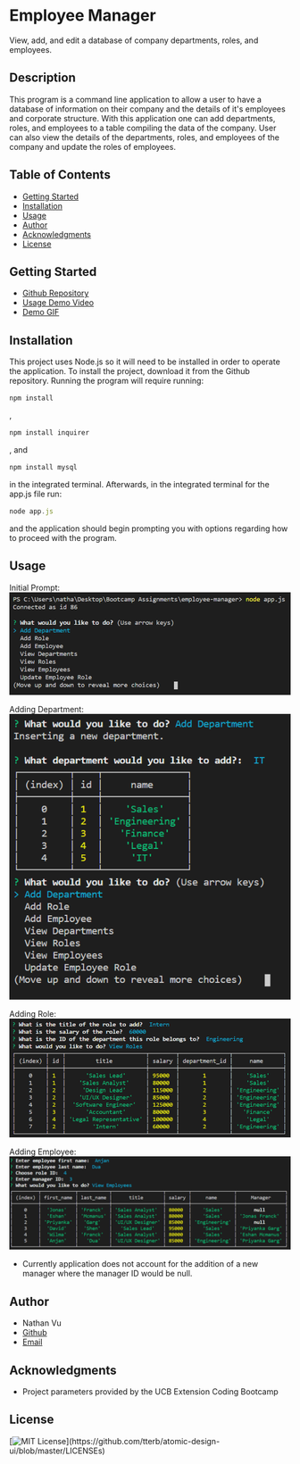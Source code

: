 # Employee Manager
View, add, and edit a database of company departments, roles, and employees.

## Description
This program is a command line application to allow a user to have a database of information on their company and the details of it's employees and corporate structure. With this application one can add departments, roles, and employees to a table compiling the data of the company. User can also view the details of the departments, roles, and employees of the company and update the roles of employees.

## Table of Contents
* [Getting Started](#getting-started)
* [Installation](#installation)
* [Usage](#usage)
* [Author](#author)
* [Acknowledgments](#acknowledgments)
* [License](#license)

## Getting Started
* [Github Repository](https://github.com/nathanmvu/employee-manager)
* [Usage Demo Video](https://drive.google.com/file/d/14rFG7i_9Mj7pS_ROhEpMp-Ojkt3oGMvo/view)
* [Demo GIF](./Screenshots/demo.gif)

## Installation
This project uses Node.js so it will need to be installed in order to operate the application.
To install the project, download it from the Github repository. Running the program will require running:
```javascript
npm install
```
,
```javascript
npm install inquirer
```
, and 
```javascript
npm install mysql
```
in the integrated terminal. Afterwards, in the integrated terminal for the app.js file run:
```javascript
node app.js
```
and the application should begin prompting you with options regarding how to proceed with the program.

## Usage
Initial Prompt:
![](./Screenshots/initial.png)

Adding Department:
![](./Screenshots/add-dept.png)

Adding Role:
![](./Screenshots/add-role.png)

Adding Employee:
![](./Screenshots/add-employee.png)
* Currently application does not account for the addition of a new manager where the manager ID would be null.

## Author
* Nathan Vu
* [Github](https://github.com/nathanmvu)
* [Email](mailto:nathanvu99@gmail.com)

## Acknowledgments
* Project parameters provided by the UCB Extension Coding Bootcamp

## License
[![MIT License](https://img.shields.io/apm/l/atomic-design-ui.svg?)](https://github.com/tterb/atomic-design-ui/blob/master/LICENSEs)